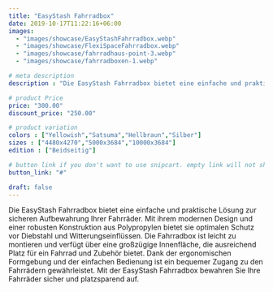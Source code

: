 ```yaml
---
title: "EasyStash Fahrradbox"
date: 2019-10-17T11:22:16+06:00
images:
  - "images/showcase/EasyStashFahrradbox.webp"
  - "images/showcase/FlexiSpaceFahrradbox.webp"
  - "images/showcase/fahrradhaus-point-3.webp"
  - "images/showcase/fahrradboxen-1.webp"

# meta description
description : "Die EasyStash Fahrradbox bietet eine einfache und praktische Lösung zur sicheren Aufbewahrung Ihrer Fahrräder. Mit ihrem modernen Design und einer robusten Konstruktion aus Polypropylen bietet sie optimalen Schutz vor Diebstahl und Witterungseinflüssen. Die Fahrradbox ist leicht zu montieren und verfügt über eine großzügige Innenfläche, die ausreichend Platz für ein Fahrrad und Zubehör bietet. Dank der ergonomischen Formgebung und der einfachen Bedienung ist ein bequemer Zugang zu den Fahrrädern gewährleistet. Mit der EasyStash Fahrradbox bewahren Sie Ihre Fahrräder sicher und platzsparend auf."

# product Price
price: "300.00"
discount_price: "250.00"

# product variation
colors : ["Yellowish","Satsuma","Hellbraun","Silber"]
sizes : ["4480x4270","5000x3684","10000x3684"]
edition : ["Beidseitig"]

# button link if you don't want to use snipcart. empty link will not show button
button_link: "#"

draft: false
---
```

Die EasyStash Fahrradbox bietet eine einfache und praktische Lösung zur sicheren Aufbewahrung Ihrer Fahrräder. Mit ihrem modernen Design und einer robusten Konstruktion aus Polypropylen bietet sie optimalen Schutz vor Diebstahl und Witterungseinflüssen. Die Fahrradbox ist leicht zu montieren und verfügt über eine großzügige Innenfläche, die ausreichend Platz für ein Fahrrad und Zubehör bietet. Dank der ergonomischen Formgebung und der einfachen Bedienung ist ein bequemer Zugang zu den Fahrrädern gewährleistet. Mit der EasyStash Fahrradbox bewahren Sie Ihre Fahrräder sicher und platzsparend auf.
